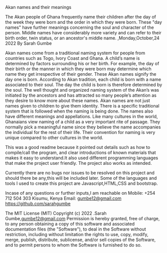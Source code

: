Akan names and their meanings 

The Akan people of Ghana frequently name their children after the day of the week they were born and the order in which they were born. These "day names" have further meanings concerning the soul and character of the person. Middle names have considerably more variety and can refer to their birth order, twin status, or an ancestor's middle name. ,Monday,October,24 2022
By Sarah Gumbe

Akan names come from a traditional naming system for people from countries such as Togo, Ivory Coast and Ghana. A child’s name is determined by factors surrounding his or her birth. For example, the day of their birth or the manner in which they were born may determine which name they get irrespective of their gender. These Akan names signify the day one is born. According to Akan tradition, each child is born with a name associated to their soul. The day the child is born is therefore determined by the soul. The well thought and organized naming system of the Akan’s was initiated by the ancestors and has attracted so many people’s attention as they desire to know more about these names. 
Akan names are not just names given to children to give them identity. There is a specific traditional system that is followed when the naming is being done. The names also have different meanings and appellations.
Like many cultures in the world, Ghanaians view naming of a child as a very important rite of passage. They normally pick a meaningful name since they believe the name accompanies the individual for the rest of their life. Their convention for naming is very unique compared to other cultures in the world. 
 
This was a good readme because it pointed out details such as how to compile/call the program, and clear introductions of known materials that makes it easy to understand.It also used different programming languages that make the project user friendly. The project also works as intended.

Currently there are no bugs nor issues to be resolved on this project and should there be any,this will be included later.
Some of the languages and tools I used to create this project are Javascript,HTML,CSS and bootstrap.

Incase of any questions or further inputs,I am reachable on
Mobile: +254 712 504 303
Kisumu, Kenya
Email: gumbe12@gmail.com
https://github.com/sarahgumbe

The MIT License (MIT)
Copyright (c) 2022 .Sarah Gumbe,gumbe12@gmail.com
Permission is hereby granted, free of charge, to any person obtaining a copy of this software and associated documentation files (the "Software"), to deal in the Software without restriction, including without limitation the rights to use, copy, modify, merge, publish, distribute, sublicense, and/or sell copies of the Software, and to permit persons to whom the Software is furnished to do so.

